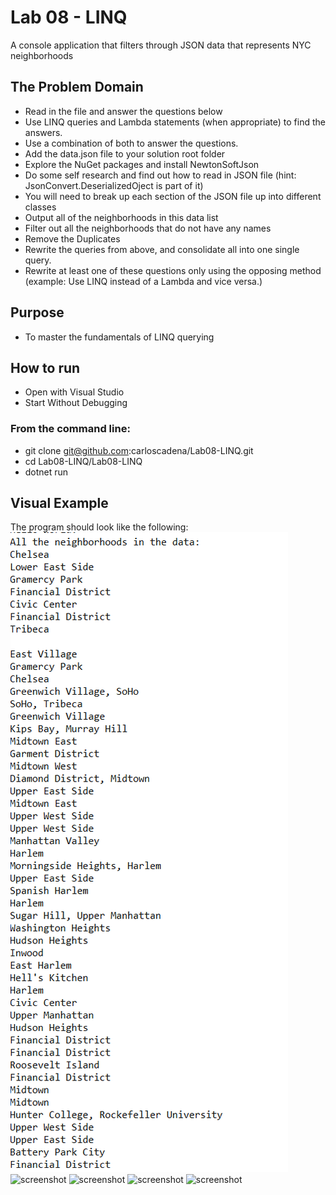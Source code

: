 # Lab 08 - LINQ
A console application that filters through JSON data that represents NYC neighborhoods

## The Problem Domain
- Read in the file and answer the questions below
- Use LINQ queries and Lambda statements (when appropriate) to find the answers.
- Use a combination of both to answer the questions.
- Add the data.json file to your solution root folder
- Explore the NuGet packages and install NewtonSoftJson
- Do some self research and find out how to read in JSON file (hint: JsonConvert.DeserializedOject is part of it)
- You will need to break up each section of the JSON file up into different classes
- Output all of the neighborhoods in this data list
- Filter out all the neighborhoods that do not have any names
- Remove the Duplicates
- Rewrite the queries from above, and consolidate all into one single query.
- Rewrite at least one of these questions only using the opposing method (example: Use LINQ instead of a Lambda and vice versa.)

## Purpose
- To master the fundamentals of LINQ querying

## How to run
- Open with Visual Studio
- Start Without Debugging
### From the command line:
- git clone git@github.com:carloscadena/Lab08-LINQ.git
- cd Lab08-LINQ/Lab08-LINQ
- dotnet run

## Visual Example
The program should look like the following:
![screenshot](Lab08-LINQ/assets/all.PNG)
![screenshot](assets/allwithoutblank.PNG)
![screenshot](assets/allwithoutduplicates.PNG)
![screenshot](assets/distinctsinglelinequery.PNG)
![screenshot](assets/distinctwithoutlambda.PNG)
